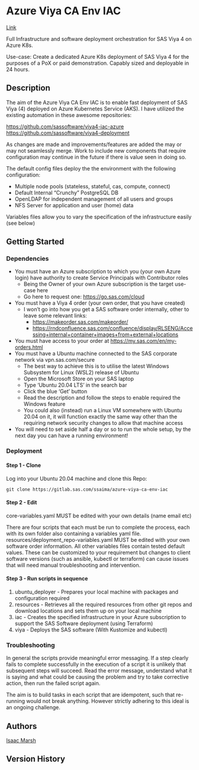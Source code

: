 # Azure Viya CA Env IAC
[Link](https://gitlab.sas.com/ssaima/azure-viya-ca-env-iac)

Full Infrastructure and software deployment orchestration for SAS Viya 4 on Azure K8s.

Use-case: Create a dedicated Azure K8s deployment of SAS Viya 4 for the purposes of a PoX or paid demonstration. Capably sized and deployable in 24 hours.


## Description

The aim of the Azure Viya CA Env IAC is to enable fast deployment of SAS Viya (4) deployed on Azure Kubernetes Service (AKS).
I have utilized the existing automation in these awesome repositories:

https://github.com/sassoftware/viya4-iac-azure
https://github.com/sassoftware/viya4-deployment

As changes are made and improvements/features are added the may or may not seamlessly merge. Work to include new components that require configuration may continue in the future if there is value seen in doing so.

The default config files deploy the the environment with the following configuration:

* Multiple node pools (stateless, stateful, cas, compute, connect)
* Default Internal “Crunchy” PostgreSQL DB
* OpenLDAP for independent management of all users and groups
* NFS Server for application and user (home) data

Variables files allow you to vary the specification of the infrastructure easily (see below)

## Getting Started

### Dependencies
* You must have an Azure subscription to which you (your own Azure login) have authority to create Service Principals with Contributor roles
    * Being the Owner of your own Azure subscription is the target use-case here
    * Go here to request one: https://go.sas.com/cloud
* You must have a Viya 4 order (your own order, that you have created)
    * I won’t go into how you get a SAS software order internally, other to leave some relevant links:
        * https://makeorder.sas.com/makeorder/
        * https://rndconfluence.sas.com/confluence/display/RLSENG/Accessing+internal+container+images+from+external+locations 
* You must have access to your order at https://my.sas.com/en/my-orders.html 
* You must have a Ubuntu machine connected to the SAS corporate network via vpn.sas.com/secure
    * The best way to achieve this is to utilise the latest Windows Subsystem for Linux (WSL2) release of Ubuntu
    * Open the Microsoft Store on your SAS laptop
    * Type ‘Ubuntu 20.04 LTS’ in the search bar
    * Click the blue ‘Get’ button
    * Read the description and follow the steps to enable required the Windows feature
    * You could also (instead) run a Linux VM somewhere with Ubuntu 20.04 on it, it will function exactly the same way other than the requiring network security changes to allow that machine access
* You will need to set aside half a day or so to run the whole setup, by the next day you can have a running environment!

### Deployment

#### Step 1 - Clone
Log into your Ubuntu 20.04 machine and clone this Repo:
```
git clone https://gitlab.sas.com/ssaima/azure-viya-ca-env-iac
```
#### Step 2 - Edit
core-variables.yaml MUST be edited with your own details (name email etc)

There are four scripts that each must be run  to complete the process, each with its own folder also containing a variables yaml file.
resources/deployment_repo-variables.yaml MUST be edited with your own software order information.
All other variables files contain tested default values. These can be customized to your requirement but changes to client software versions (such as ansible, kubectl or terraform) can cause issues that will need manual troubleshooting and intervention.


#### Step 3 - Run scripts in sequence

1. ubuntu_deployer - Prepares your local machine with packages and configuration required
2. resources - Retrieves all the required resources from other git repos and download locations and sets them up on your local machine
3. iac - Creates the specified infrastructure in your Azure subscription to support the SAS Software deployment (using Terraform)
4. viya - Deploys the SAS software (With Kustomize and kubectl)

### Troubleshooting

In general the scripts provide meaningful error messaging. If a step clearly fails to complete successfully in the execution of a script it is unlikely that subsequent steps will succeed. Read the error message, understand what it is saying and what could be causing the problem and try to take corrective action, then run the failed script again.

The aim is to build tasks in each script that are idempotent, such that re-running would not break anything. However strictly adhering to  this ideal is an ongoing challenge.



## Authors

[Isaac Marsh](mailto:Isaac.Marsh@sas.com)

## Version History

